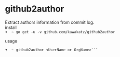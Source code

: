 # github2author
Extract authors information from commit log.<br>
install<br>
```➜  ~ go get -u -v github.com/kawakatz/github2author```

usage<br>
```➜  ~ export GITHUB_ACCESS_TOKEN=<ACCESS TOKEN>
➜  ~ github2author <UserName or OrgName>```
